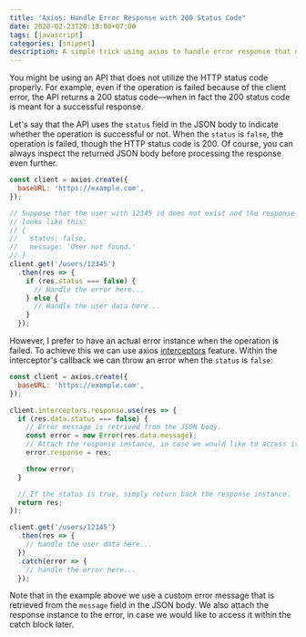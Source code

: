 ```yaml
---
title: "Axios: Handle Error Response with 200 Status Code"
date: 2020-02-23T20:19:00+07:00
tags: [javascript]
categories: [snippet]
description: A simple trick using axios to handle error response that uses 200 status code.
---
```

You might be using an API that does not utilize the HTTP status code properly. For example, even if the operation is failed because of the client error, the API returns a 200 status code—when in fact the 200 status code is meant for a successful response.

Let's say that the API uses the `status` field in the JSON body to indicate whether the operation is successful or not. When the `status` is `false`, the operation is failed, though the HTTP status code is 200. Of course, you can always inspect the returned JSON body before processing the response even further.

```js
const client = axios.create({
  baseURL: 'https://example.com',
});

// Suppose that the user with 12345 id does not exist and the response's body
// looks like this:
// {
//   status: false,
//   message: 'User not found.'
// }
client.get('/users/12345')
  .then(res => {
    if (res.status === false) {
      // Handle the error here...
    } else {
      // Handle the user data here...
    }
  });
```

However, I prefer to have an actual error instance when the operation is failed. To achieve this we can use axios [interceptors](https://github.com/axios/axios#interceptors) feature. Within the interceptor's callback we can throw an error when the `status` is `false`:

```js
const client = axios.create({
  baseURL: 'https://example.com',
});

client.interceptors.response.use(res => {
  if (res.data.status === false) {
    // Error message is retrived from the JSON body.
    const error = new Error(res.data.message);
    // Attach the response instance, in case we would like to access it.
    error.response = res;

    throw error;
  }

  // If the status is true, simply return back the response instance.
  return res;
});

client.get('/users/12345')
  .then(res => {
    // handle the user data here...
  })
  .catch(error => {
    // handle the error here...
  });
```

Note that in the example above we use a custom error message that is retrieved from the `message` field in the JSON body. We also attach the response instance to the error, in case we would like to access it within the catch block later.
